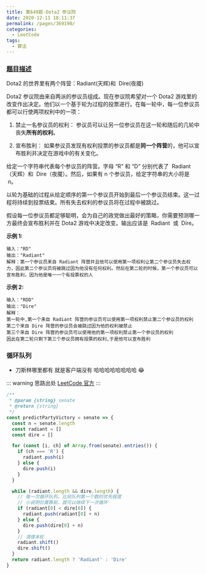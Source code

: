 ```yaml
---
title: 第649题-Dota2 参议院
date: 2020-12-11 18:11:37
permalink: /pages/369190/
categories:
  - LeetCode
tags:
  - 算法
---
```


### [题目描述](https://leetcode-cn.com/problems/dota2-senate/)

Dota2 的世界里有两个阵营：<span class="span-shadow">Radiant</span>(天辉)和  <span class="span-shadow">Dire</span>(夜魇)

Dota2 参议院由来自两派的参议员组成。现在参议院希望对一个 Dota2 游戏里的改变作出决定。他们以一个基于轮为过程的投票进行。在每一轮中，每一位参议员都可以行使两项权利中的一项：

1. <span class="span-shadow">禁止一名参议员的权利：</span>
   参议员可以让另一位参议员在这一轮和随后的几轮中丧失**所有的权利**。

2. <span class="span-shadow">宣布胜利：</span>
   如果参议员发现有权利投票的参议员都是**同一个阵营**的，他可以宣布胜利并决定在游戏中的有关变化。

给定一个字符串代表每个参议员的阵营。字母 “R” 和 “D” 分别代表了  <span class="span-shadow">Radiant</span>（天辉）和  <span class="span-shadow">Dire</span>（夜魇）。然后，如果有 <span class="span-shadow">n</span> 个参议员，给定字符串的大小将是  <span class="span-shadow">n</span>。

以轮为基础的过程从给定顺序的第一个参议员开始到最后一个参议员结束。这一过程将持续到投票结束。所有失去权利的参议员将在过程中被跳过。

假设每一位参议员都足够聪明，会为自己的政党做出最好的策略，你需要预测哪一方最终会宣布胜利并在 Dota2 游戏中决定改变。输出应该是  <span class="span-shadow">Radiant</span>  或  <span class="span-shadow">Dire</span>。

<!-- more -->

**示例 1:**

```
输入："RD"
输出："Radiant"
解释：第一个参议员来自 Radiant 阵营并且他可以使用第一项权利让第二个参议员失去权力，因此第二个参议员将被跳过因为他没有任何权利。然后在第二轮的时候，第一个参议员可以宣布胜利，因为他是唯一一个有投票权的人
```

**示例 2:**

```
输入："RDD"
输出："Dire"
解释：
第一轮中,第一个来自 Radiant 阵营的参议员可以使用第一项权利禁止第二个参议员的权利
第二个来自 Dire 阵营的参议员会被跳过因为他的权利被禁止
第三个来自 Dire 阵营的参议员可以使用他的第一项权利禁止第一个参议员的权利
因此在第二轮只剩下第三个参议员拥有投票的权利,于是他可以宣布胜利
```

### 循环队列

- 刀斯林哪里都有 就是客户端没有 哈哈哈哈哈哈哈哈 😂

::: warning 思路出处
[LeetCode 官方](https://leetcode-cn.com/problems/dota2-senate/solution/dota2-can-yi-yuan-by-leetcode-solution-jb7l/)
:::

```JavaScript
/**
 * @param {string} senate
 * @return {string}
 */
const predictPartyVictory = senate => {
  const n = senate.length
  const radiant = []
  const dire = []

  for (const [i, ch] of Array.from(senate).entries()) {
    if (ch === 'R') {
      radiant.push(i)
    } else {
      dire.push(i)
    }
  }

  while (radiant.length && dire.length) {
    // 每一次循环队列，比较队列第一个数的优先程度
    // 小说明位置靠前，就可以继续下一次循环
    if (radiant[0] < dire[0]) {
      radiant.push(radiant[0] + n)
    } else {
      dire.push(dire[0] + n)
    }
    // 清理本轮
    radiant.shift()
    dire.shift()
  }
  return radiant.length ? 'Radiant' : 'Dire'
}

```
